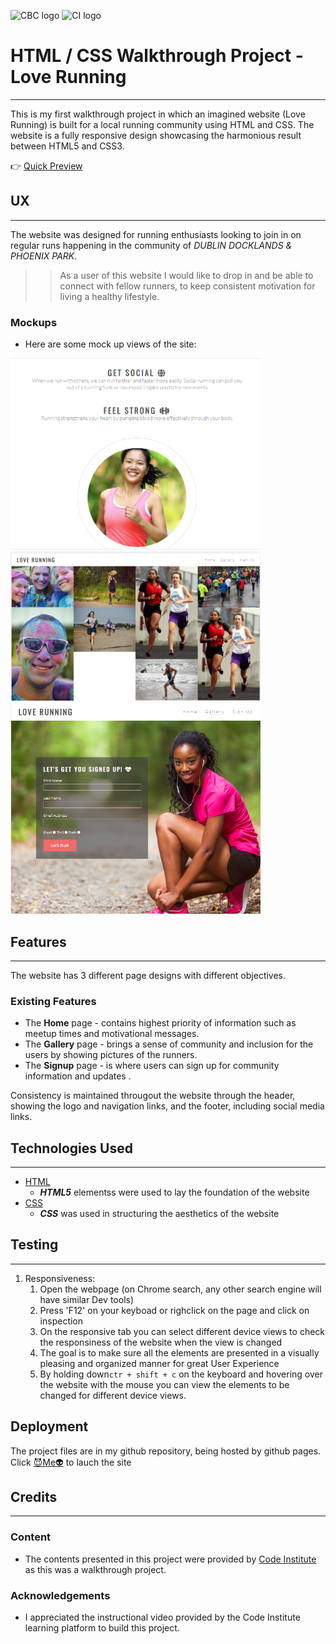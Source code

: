 ![CBC logo](https://canadianbusinesscollege.com/wp-content/uploads/2020/09/CBC-New-Logo-Website.png)
![CI logo](https://codeinstitute.s3.amazonaws.com/fullstack/ci_logo_small.png)

# HTML / CSS Walkthrough Project - Love Running
---
This is my first walkthrough project in which an imagined website (Love Running) is built for a local running community using HTML and CSS. The website is a fully responsive design showcasing the harmonious result between HTML5 and CSS3.

👉 [Quick Preview](https://kmadjei.github.io/HTMLCSS-Project-LoveRunning/)
 
## UX
---
 
The website was designed for running enthusiasts looking to join in on regular runs happening in the community of _DUBLIN DOCKLANDS & PHOENIX PARK_. 

>> As a user of this website I would like to drop in and be able to connect with fellow runners, to keep consistent motivation for living a healthy lifestyle.


### Mockups
- Here are some mock up views of the site:
<img src="https://github.com/kmadjei/HTMLCSS-Project-LoveRunning/blob/main/assets/img/love-running2.png?raw=true" alt="Mockup-1" width="400px" heigth="300px" margin="5px"> 
<img src="https://github.com/kmadjei/HTMLCSS-Project-LoveRunning/blob/main/assets/img/love-running3.png?raw=true" alt="Mockup-2" width="400px" heigth="300px"> 
<img src="https://github.com/kmadjei/HTMLCSS-Project-LoveRunning/blob/main/assets/img/love-running4.png?raw=true" alt="Mockup-3" width="400px" heigth="300px">

## Features
---

The website has 3 different page designs with different objectives.
 
### Existing Features
- The **Home** page - contains highest priority of information such as meetup times and motivational messages.
- The **Gallery** page - brings a sense of community and inclusion for the users by showing pictures of the runners.
- The **Signup** page - is where users can sign up for community information and updates .

Consistency is maintained througout the website through the header, showing the logo and navigation links, and the footer, including social media links.

## Technologies Used
---

- [HTML](https://www.w3schools.com/html/default.asp)
    - _**HTML5**_ elementss were used to lay the foundation of the website
- [CSS](https://www.w3schools.com/css/default.asp)
     - _**CSS**_ was used in structuring the aesthetics of the website

## Testing
---

1. Responsiveness:
    1. Open the webpage (on Chrome search, any other search engine will have similar Dev tools)
    2. Press 'F12' on your keyboad or righclick on the page and click on inspection
    3. On the responsive tab you can select different device views to check the responsiness of the website when the view is changed
    4. The goal is to make sure all the elements are presented in a visually pleasing and organized manner for great User Experience
    5. By holding down```ctr + shift + c```  on the keyboard and hovering over the website with the mouse you can view the elements to be changed for different device views.

## Deployment

The project files are in my github repository, being hosted by github pages.
Click [😈Me👽](https://kmadjei.github.io/HTMLCSS-Project-LoveRunning/) to lauch the site


## Credits
---

### Content
- The contents presented in this project were provided by [Code Institute](https://github.com/Code-Institute-Solutions/Love-Running-Solutions/tree/master/08_responsive_elements/05_responsive_gallery) as this was a walkthrough project.

### Acknowledgements

- I appreciated the instructional video provided by the Code Institute learning platform to build this project.
